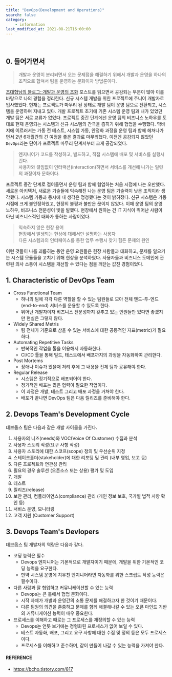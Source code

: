 ```yaml
---
title: "DevOps(Development and Operations)"
search: false
category:
    - information
last_modified_at: 2021-08-21T16:00:00
---
```


<br/>

## 0. 들어가면서

> 개발과 운영이 분리되면서 오는 문제점을 해결하기 위해서 개발과 운영을 하나의 조직으로 합쳐서 팀을 운영하는 문화이자 방법론이다.

[조대협님의 블로그::개발과 운영의 조화][blog-link] 포스트를 읽으면서 공감되는 부분이 많아 이를 바탕으로 나의 경험을 정리한다. 신규 시스템 개발을 위한 프로젝트에 주니어 개발자로 입사했었다. 현재는 프로젝트가 마무리 된 상태로 개발 팀이 운영 팀으로 전환되고, 시스템을 운영하며 지내고 있다. 개발 프로젝트 초기에 기존 시스템 운영 팀과 내가 있었던 개발 팀은 서로 교류가 없었다. 프로젝트 중간 단계에선 운영 팀의 비즈니스 노하우를 토대로 현재 운영되는 시스템과 신규 시스템의 간극을 좁히기 위해 협업을 수행했다. 막바지에 이르러서는 가동 전 테스트, 시스템 가동, 안정화 과정을 운영 팀과 함께 헤쳐나가면서 2년 6개월간의 긴 여정을 좋은 결과로 마무리했다. 이전엔 공감되지 않았던 `DevOps`라는 단어가 프로젝트 마무리 단계서부터 크게 공감되었다.

> 엔지니어가 코드를 작성하고, 빌드하고, 직접 시스템에 배포 및 서비스를 실행시킨다.<br/>
> 사용자와 끊임없이 인터랙션(interaction)하면서 서비스를 개선해 나가는 일련의 과정이자 문화이다.

프로젝트 중간 단계로 접어들면서 운영 팀과 함께 협업하는 처음 시점에 나는 오만했다. 새로운 아키텍처, 새로운 기술들에 익숙해진 나는 운영 팀은 기술력이 낮은 조직이라 생각했다. 시스템 가동과 동시에 내 생각은 멍청했다는 것이 밝혀졌다. 신규 시스템은 가동 시점에 크게 불안정하였고, 현장의 불평과 불만은 끊이지 않았다. 이때 운영 팀의 운영 노하우, 비즈니스 전문성이 빛을 발했다. 현장에서 원하는 건 IT 지식이 뛰어난 사람이 아닌 비즈니스적인 대화가 통하는 사람이었다. 

> 익숙하지 않은 현장 용어<br/>
> 현장에서 발생되는 현상에 대해서만 설명하는 사용자<br/>
> 다른 시스템과의 인터페이스를 통한 업무 수행시 찾기 힘든 문제의 원인

이런 것들이 나를 괴롭히는 동안 운영 요원들은 현장 사람들과 대화하고, 문제를 일으키는 시스템 모듈들을 고치기 위해 현상을 분석하였다. 사용자들과 비즈니스 도메인에 관련된 의사 소통이 시스템을 개선할 수 있다는 점을 깨닫는 값진 경험이었다. 

## 1. Characteristic of DevOps Team

- Cross Functional Team
  - 하나의 팀에 각각 다른 역할을 할 수 있는 팀원들로 모아 전체 엔드-투-엔드(end-to-end) 서비스를 운용할 수 있도록 한다. 
  - 뛰어난 개발자이자 비즈니스 전문성까지 갖추고 있는 인원들만 있다면 좋겠지만 현실은 그렇지 않다. 
- Widely Shared Metris
  - 팀 전체가 기준으로 삼을 수 있는 서비스에 대한 공통적인 지표(metric)가 필요하다.
- Automating Repetitive Tasks
  - 반복적인 작업을 툴을 이용해서 자동화한다. 
  - CI/CD 툴을 통해 빌드, 테스트에서 배포까지의 과정을 자동화하여 관리한다. 
- Post Mortems
  - 장애나 이슈가 있을때 처리 후에 그 내용을 전체 팀과 공유해야 한다.
- Regular Release
  - 시스템은 정기적으로 배포되어야 한다.
  - 정기적인 배포는 많은 협력이 필요한 작업이다.
  - 이 과정은 개발, 테스트 그리고 배포 과정을 거쳐야 한다.
  - 배포가 끝나면 DevOps 팀은 다음 릴리즈를 준비해야 한다. 

## 2. Devops Team's Development Cycle

데브옵스 팀은 다음과 같은 개발 사이클을 가진다.

1. 사용자의 니즈(needs)와 VOC(Voice Of Customer) 수집과 분석
1. 사용자 스토리 작성(요구 사항 작성)
1. 사용자 스토리에 대한 스코프(scope) 정의 및 우선순위 지정
1. 스테이크홀더(stakeholder)에 대한 리포팅 및 관리 (내부 영업, 보고 등)
1. 다른 프로젝트와 연관성 관리
1. 필요의 경우 솔루션 (오픈소스 또는 상용) 평가 및 도입
1. 개발
1. 테스트
1. 릴리즈(release)
1. 보안 관리, 컴플라이언스(compliance) 관리 (개인 정보 보호, 국가별 법적 사항 확인 등)
1. 서비스 운영, 모니터링
1. 고객 지원 (Customer Support)

## 3. Devops Team's Devlopers

데브옵스 팀 개발자의 역량은 다음과 같다.

- 코딩 능력은 필수
  - Devops 엔지니어는 기본적으로 개발자이기 때문에, 개발을 위한 기본적인 코딩 능력을 요구한다.
  - 만약 시스템 운영에 치우친 엔지니어라면 자동화를 위한 스크립트 작성 능력은 필수이다.
- 다른 사람과 잘 협업하고 커뮤니케이션할 수 있는 능력
  - Devops는 큰 틀에서 협업 문화이다. 
  - 시작 자체가 개발과 운영간의 소통 문제를 해결하고자 한 것이기 때문이다. 
  - 다른 팀원의 의견을 존중하고 문제를 함께 해결해나갈 수 있는 오픈 마인드 기반의 커뮤니케이션 능력이 매우 중요한다.
- 프로세스를 이해하고 때로는 그 프로세스를 재정의할 수 있는 능력
  - Devops는 언뜻 보기에는 정형화된 프로세스가 없어 보일 수 있다. 
  - 테스트 자동화, 배포, 그리고 요구 사항에 대한 수집 및 정의 등은 모두 프로세스이다.
  - 프로세스를 이해하고 준수하며, 같이 만들어 나갈 수 있는 능력을 가져야 한다.

#### REFERENCE

- <https://bcho.tistory.com/817>

[blog-link]: https://bcho.tistory.com/817